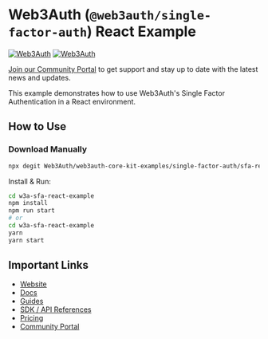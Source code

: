 # Web3Auth (`@web3auth/single-factor-auth`) React Example

[![Web3Auth](https://img.shields.io/badge/Web3Auth-SDK-blue)](https://web3auth.io/docs/sdk/core-kit/sfa-web/)
[![Web3Auth](https://img.shields.io/badge/Web3Auth-Community-cyan)](https://community.web3auth.io)

[Join our Community Portal](https://community.web3auth.io/) to get support and stay up to date with the latest news and updates.

This example demonstrates how to use Web3Auth's Single Factor Authentication in a React environment.

## How to Use

### Download Manually

```bash
npx degit Web3Auth/web3auth-core-kit-examples/single-factor-auth/sfa-react-example w3a-sfa-react-example
```

Install & Run:

```bash
cd w3a-sfa-react-example
npm install
npm run start
# or
cd w3a-sfa-react-example
yarn
yarn start
```

## Important Links

- [Website](https://web3auth.io)
- [Docs](https://web3auth.io/docs)
- [Guides](https://web3auth.io/docs/content-hub?type=guides)
- [SDK / API References](https://web3auth.io/docs/sdk)
- [Pricing](https://web3auth.io/pricing.html)
- [Community Portal](https://community.web3auth.io)
